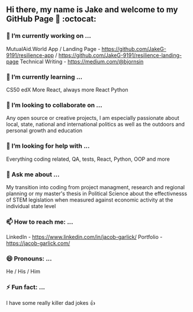 ## Hi there, my name is Jake and welcome to my GitHub Page 👋 :octocat:

<!-- **JakeG-9191/JakeG-9191** is a ✨ _special_ ✨ repository because its `README.md` (this file) appears on your GitHub profile.

Here are some ideas to get you started: -->

### 🔭 I’m currently working on ...

MutualAid.World App / Landing Page - https://github.com/JakeG-9191/resilience-app / https://github.com/JakeG-9191/resilience-landing-page
Technical Writing - https://medium.com/@bjornsin

### 🌱 I’m currently learning ...

CS50 edX
More React, always more React
Python

### 👯 I’m looking to collaborate on ...

Any open source or creative projects, I am especially passionate about local, state, national and international politics as well as the outdoors and personal growth and education

### 🤔 I’m looking for help with ...

Everything coding related, QA, tests, React, Python, OOP and more

### 💬 Ask me about ...

My transition into coding from project managment, research and regional planning or my master's thesis in Political Science about the effectivnesss of STEM legislation when measured against economic activity at the individual state level

### 📫 How to reach me: ...

LinkedIn - https://www.linkedin.com/in/jacob-garlick/
Portfolio - https://jacob-garlick.com/

### 😄 Pronouns: ...

He / His / Him

### ⚡ Fun fact: ...

I have some really killer dad jokes :+1:
